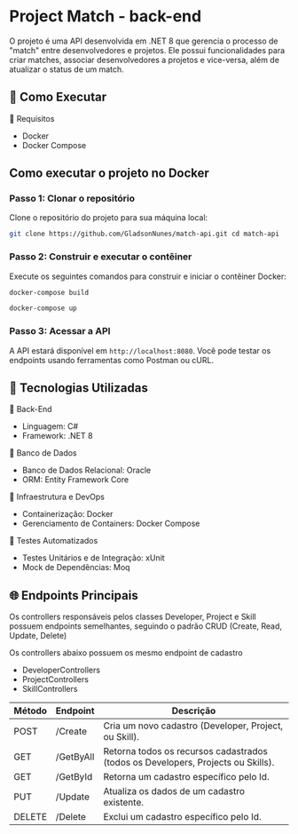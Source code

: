 
# Project Match - back-end 

O projeto é uma API desenvolvida em .NET 8 que gerencia o processo de "match" entre desenvolvedores e projetos. Ele possui funcionalidades para criar matches, associar desenvolvedores a projetos e vice-versa, além de atualizar o status de um match.

## 🚀 Como Executar
🔧 Requisitos

- Docker
- Docker Compose
## Como executar o projeto no Docker

### Passo 1: Clonar o repositório

Clone o repositório do projeto para sua máquina local:
```bash
git clone https://github.com/GladsonNunes/match-api.git cd match-api
```


### Passo 2: Construir e executar o contêiner

Execute os seguintes comandos para construir e iniciar o contêiner Docker:
```bash
docker-compose build 
```
```bash
docker-compose up
```

### Passo 3: Acessar a API

A API estará disponível em `http://localhost:8080`. Você pode testar os endpoints usando ferramentas como Postman ou cURL.



## 📜 Tecnologias Utilizadas

🔹 Back-End
- Linguagem: C#
- Framework: .NET 8

🔹 Banco de Dados
- Banco de Dados Relacional: Oracle
- ORM: Entity Framework Core


🔹 Infraestrutura e DevOps
- Containerização: Docker
- Gerenciamento de Containers: Docker Compose

🔹 Testes Automatizados
- Testes Unitários e de Integração: xUnit
- Mock de Dependências: Moq


## 🌐 Endpoints Principais

Os controllers responsáveis pelos classes Developer, Project e Skill possuem endpoints semelhantes, seguindo o padrão CRUD (Create, Read, Update, Delete)

Os controllers abaixo possuem os mesmo endpoint de cadastro
- DeveloperControllers
- ProjectControllers
- SkillControllers

| Método | Endpoint             | Descrição                       |
|--------|----------------------|---------------------------------|
| POST   | /Create              | Cria um novo cadastro (Developer, Project, ou Skill).          |
| GET    | /GetByAll            |  Retorna todos os recursos cadastrados (todos os Developers, Projects ou Skills).     |
| GET    | /GetById             | Retorna um cadastro específico pelo Id.        |
| PUT    | /Update              | Atualiza os dados de um cadastro existente.          |
| DELETE | /Delete              | Exclui um cadastro específico pelo Id.          |

